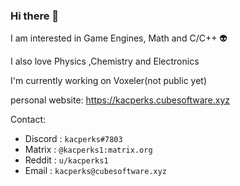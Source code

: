 ### Hi there 👋
I am interested in Game Engines, Math and C/C++ 👽

I also love Physics ,Chemistry and Electronics

I'm currently working on Voxeler(not public yet)

personal website: https://kacperks.cubesoftware.xyz

Contact:
* Discord : `kacperks#7803`
* Matrix : ` @kacperks1:matrix.org `
* Reddit : ` u/kacperks1 `
* Email : `kacperks@cubesoftware.xyz`
